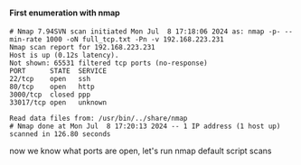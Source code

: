 #### First enumeration with nmap 

```shell
# Nmap 7.94SVN scan initiated Mon Jul  8 17:18:06 2024 as: nmap -p- --min-rate 1000 -oN full_tcp.txt -Pn -v 192.168.223.231
Nmap scan report for 192.168.223.231
Host is up (0.12s latency).
Not shown: 65531 filtered tcp ports (no-response)
PORT      STATE  SERVICE
22/tcp    open   ssh
80/tcp    open   http
3000/tcp  closed ppp
33017/tcp open   unknown

Read data files from: /usr/bin/../share/nmap
# Nmap done at Mon Jul  8 17:20:13 2024 -- 1 IP address (1 host up) scanned in 126.80 seconds
```
now we know what ports are open, let's run nmap default script scans

